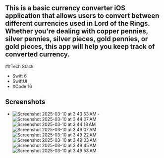 ## This is a basic currency converter iOS application that allows users to convert between different currencies used in Lord of the Rings. Whether you're dealing with copper pennies, silver pennies, silver pieces, gold pennies, or gold pieces, this app will help you keep track of converted currency.
##Tech Stack
- Swift 6
- SwiftUI
- XCode 16
## Screenshots
  
- ![Screenshot 2025-03-10 at 3 43 53 AM](https://github.com/user-attachments/assets/df781060-25a6-4425-aaa5-b8f115b04893)  - ![Screenshot 2025-03-10 at 3 44 07 AM](https://github.com/user-attachments/assets/aa0802c2-673e-4c77-a962-698c5a72f71f)
![Screenshot 2025-03-10 at 3 44 18 AM](https://github.com/user-attachments/assets/484d2bd3-796e-4c95-b71d-60e43cbf3820) ![Screenshot 2025-03-10 at 3 49 07 AM](https://github.com/user-attachments/assets/dc930961-7214-43a3-b169-98addeefede0)
![Screenshot 2025-03-10 at 3 49 22 AM](https://github.com/user-attachments/assets/edac7e67-d9af-4324-b326-b15d2008e3a3) ![Screenshot 2025-03-10 at 3 49 33 AM](https://github.com/user-attachments/assets/21a8f0c1-5ee4-460e-9430-b6ea985f0910)
![Screenshot 2025-03-10 at 3 49 45 AM](https://github.com/user-attachments/assets/ac821ed9-3175-49b6-806a-09c2c91ab8d6) ![Screenshot 2025-03-10 at 3 49 53 AM](https://github.com/user-attachments/assets/442abf28-b38f-46cf-90ca-290d16a3d81f)




